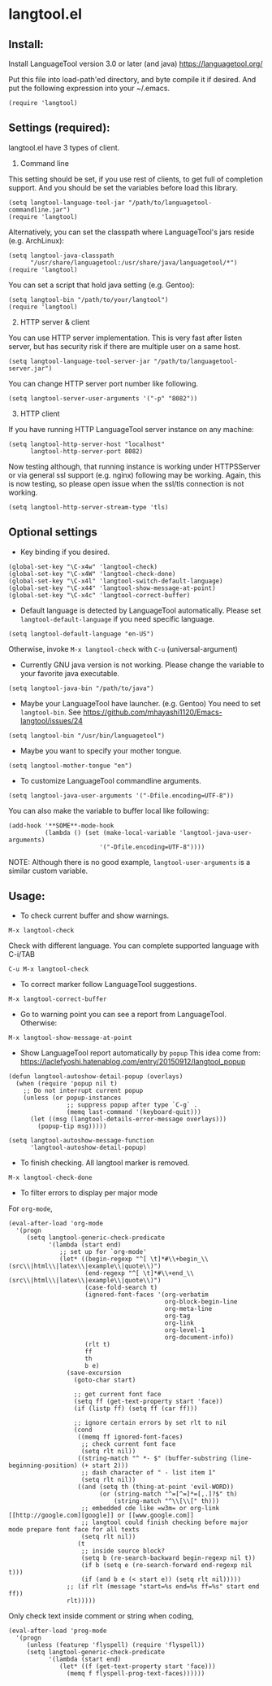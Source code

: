 langtool.el
===========

## Install:

Install LanguageTool version 3.0 or later (and java)
https://languagetool.org/

Put this file into load-path'ed directory, and byte compile it if
desired. And put the following expression into your ~/.emacs.

```
(require 'langtool)
```

## Settings (required):

langtool.el have 3 types of client.

1. Command line

 This setting should be set, if you use rest of clients, to get full of
 completion support. And you should be set the variables before load
 this library.

```
(setq langtool-language-tool-jar "/path/to/languagetool-commandline.jar")
(require 'langtool)
```

Alternatively, you can set the classpath where LanguageTool's jars reside
(e.g. ArchLinux):

```
(setq langtool-java-classpath
      "/usr/share/languagetool:/usr/share/java/languagetool/*")
(require 'langtool)
```


You can set a script that hold java setting (e.g. Gentoo):

```
(setq langtool-bin "/path/to/your/langtool")
(require 'langtool)
```

2. HTTP server & client

 You can use HTTP server implementation. This is very fast after listen server,
 but has security risk if there are multiple user on a same host.

```
(setq langtool-language-tool-server-jar "/path/to/languagetool-server.jar")
```

You can change HTTP server port number like following.

```
(setq langtool-server-user-arguments '("-p" "8082"))
```

3. HTTP client

If you have running HTTP LanguageTool server instance on any machine:

```
(setq langtool-http-server-host "localhost"
      langtool-http-server-port 8082)
```

Now testing although, that running instance is working under HTTPSServer or via
general ssl support (e.g. nginx) following may be working. Again, this is now
testing, so please open issue when the ssl/tls connection is not working.

```
(setq langtool-http-server-stream-type 'tls)
```

## Optional settings

* Key binding if you desired.

```
(global-set-key "\C-x4w" 'langtool-check)
(global-set-key "\C-x4W" 'langtool-check-done)
(global-set-key "\C-x4l" 'langtool-switch-default-language)
(global-set-key "\C-x44" 'langtool-show-message-at-point)
(global-set-key "\C-x4c" 'langtool-correct-buffer)
```

* Default language is detected by LanguageTool automatically.
  Please set `langtool-default-language` if you need specific language.

```
(setq langtool-default-language "en-US")
```

  Otherwise, invoke `M-x langtool-check` with `C-u` (universal-argument)

* Currently GNU java version is not working.
  Please change the variable to your favorite java executable.

```
(setq langtool-java-bin "/path/to/java")
```

* Maybe your LanguageTool have launcher. (e.g. Gentoo)
  You need to set `langtool-bin`.
  See https://github.com/mhayashi1120/Emacs-langtool/issues/24

```
(setq langtool-bin "/usr/bin/languagetool")
```

* Maybe you want to specify your mother tongue.

```
(setq langtool-mother-tongue "en")
```

* To customize LanguageTool commandline arguments.

```
(setq langtool-java-user-arguments '("-Dfile.encoding=UTF-8"))
```

  You can also make the variable to buffer local like following:

```
(add-hook '**SOME**-mode-hook
          (lambda () (set (make-local-variable 'langtool-java-user-arguments)
                         '("-Dfile.encoding=UTF-8"))))
```

  NOTE: Although there is no good example, `langtool-user-arguments` is
  a similar custom variable.

## Usage:

* To check current buffer and show warnings.

```
M-x langtool-check
```

  Check with different language. You can complete supported language
  with C-i/TAB

```
C-u M-x langtool-check
```

* To correct marker follow LanguageTool suggestions.

```
M-x langtool-correct-buffer
```

* Go to warning point you can see a report from LanguageTool.
  Otherwise:

```
M-x langtool-show-message-at-point
```

* Show LanguageTool report automatically by `popup`
  This idea come from:
  https://laclefyoshi.hatenablog.com/entry/20150912/langtool_popup

```
(defun langtool-autoshow-detail-popup (overlays)
  (when (require 'popup nil t)
    ;; Do not interrupt current popup
    (unless (or popup-instances
                ;; suppress popup after type `C-g` .
                (memq last-command '(keyboard-quit)))
      (let ((msg (langtool-details-error-message overlays)))
        (popup-tip msg)))))
```

```
(setq langtool-autoshow-message-function
      'langtool-autoshow-detail-popup)
```

* To finish checking. All langtool marker is removed.

```
M-x langtool-check-done
```

* To filter errors to display per major mode

For `org-mode`,
```
(eval-after-load 'org-mode
  '(progn
     (setq langtool-generic-check-predicate
           '(lambda (start end)
              ;; set up for `org-mode'
              (let* ((begin-regexp "^[ \t]*#\\+begin_\\(src\\|html\\|latex\\|example\\|quote\\)")
                     (end-regexp "^[ \t]*#\\+end_\\(src\\|html\\|latex\\|example\\|quote\\)")
                     (case-fold-search t)
                     (ignored-font-faces '(org-verbatim
                                           org-block-begin-line
                                           org-meta-line
                                           org-tag
                                           org-link
                                           org-level-1
                                           org-document-info))
                     (rlt t)
                     ff
                     th
                     b e)
                (save-excursion
                  (goto-char start)

                  ;; get current font face
                  (setq ff (get-text-property start 'face))
                  (if (listp ff) (setq ff (car ff)))

                  ;; ignore certain errors by set rlt to nil
                  (cond
                   ((memq ff ignored-font-faces)
                    ;; check current font face
                    (setq rlt nil))
                   ((string-match "^ *- $" (buffer-substring (line-beginning-position) (+ start 2)))
                    ;; dash character of " - list item 1"
                    (setq rlt nil))
                   ((and (setq th (thing-at-point 'evil-WORD))
                         (or (string-match "^=[^=]*=[,.]?$" th)
                             (string-match "^\\[\\[" th)))
                    ;; embedded cde like =w3m= or org-link [[http://google.com][google]] or [[www.google.com]]
                    ;; langtool could finish checking before major mode prepare font face for all texts
                    (setq rlt nil))
                   (t
                    ;; inside source block?
                    (setq b (re-search-backward begin-regexp nil t))
                    (if b (setq e (re-search-forward end-regexp nil t)))
                    (if (and b e (< start e)) (setq rlt nil)))))
                ;; (if rlt (message "start=%s end=%s ff=%s" start end ff))
                rlt)))))
```

Only check text inside comment or string when coding,
```
(eval-after-load 'prog-mode
  '(progn
     (unless (featurep 'flyspell) (require 'flyspell))
     (setq langtool-generic-check-predicate
           '(lambda (start end)
              (let* ((f (get-text-property start 'face)))
                (memq f flyspell-prog-text-faces))))))
```
